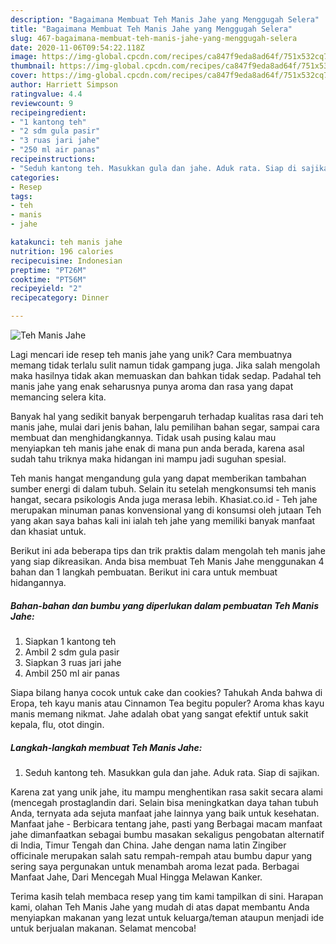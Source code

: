 ```yaml
---
description: "Bagaimana Membuat Teh Manis Jahe yang Menggugah Selera"
title: "Bagaimana Membuat Teh Manis Jahe yang Menggugah Selera"
slug: 467-bagaimana-membuat-teh-manis-jahe-yang-menggugah-selera
date: 2020-11-06T09:54:22.118Z
image: https://img-global.cpcdn.com/recipes/ca847f9eda8ad64f/751x532cq70/teh-manis-jahe-foto-resep-utama.jpg
thumbnail: https://img-global.cpcdn.com/recipes/ca847f9eda8ad64f/751x532cq70/teh-manis-jahe-foto-resep-utama.jpg
cover: https://img-global.cpcdn.com/recipes/ca847f9eda8ad64f/751x532cq70/teh-manis-jahe-foto-resep-utama.jpg
author: Harriett Simpson
ratingvalue: 4.4
reviewcount: 9
recipeingredient:
- "1 kantong teh"
- "2 sdm gula pasir"
- "3 ruas jari jahe"
- "250 ml air panas"
recipeinstructions:
- "Seduh kantong teh. Masukkan gula dan jahe. Aduk rata. Siap di sajikan."
categories:
- Resep
tags:
- teh
- manis
- jahe

katakunci: teh manis jahe 
nutrition: 196 calories
recipecuisine: Indonesian
preptime: "PT26M"
cooktime: "PT56M"
recipeyield: "2"
recipecategory: Dinner

---
```



![Teh Manis Jahe](https://img-global.cpcdn.com/recipes/ca847f9eda8ad64f/751x532cq70/teh-manis-jahe-foto-resep-utama.jpg)

Lagi mencari ide resep teh manis jahe yang unik? Cara membuatnya memang tidak terlalu sulit namun tidak gampang juga. Jika salah mengolah maka hasilnya tidak akan memuaskan dan bahkan tidak sedap. Padahal teh manis jahe yang enak seharusnya punya aroma dan rasa yang dapat memancing selera kita.

Banyak hal yang sedikit banyak berpengaruh terhadap kualitas rasa dari teh manis jahe, mulai dari jenis bahan, lalu pemilihan bahan segar, sampai cara membuat dan menghidangkannya. Tidak usah pusing kalau mau menyiapkan teh manis jahe enak di mana pun anda berada, karena asal sudah tahu triknya maka hidangan ini mampu jadi suguhan spesial.

Teh manis hangat mengandung gula yang dapat memberikan tambahan sumber energi di dalam tubuh. Selain itu setelah mengkonsumsi teh manis hangat, secara psikologis Anda juga merasa lebih. Khasiat.co.id - Teh jahe merupakan minuman panas konvensional yang di konsumsi oleh jutaan Teh yang akan saya bahas kali ini ialah teh jahe yang memiliki banyak manfaat dan khasiat untuk.


Berikut ini ada beberapa tips dan trik praktis dalam mengolah teh manis jahe yang siap dikreasikan. Anda bisa membuat Teh Manis Jahe menggunakan 4 bahan dan 1 langkah pembuatan. Berikut ini cara untuk membuat hidangannya.

<!--inarticleads1-->

##### Bahan-bahan dan bumbu yang diperlukan dalam pembuatan Teh Manis Jahe:

1. Siapkan 1 kantong teh
1. Ambil 2 sdm gula pasir
1. Siapkan 3 ruas jari jahe
1. Ambil 250 ml air panas


Siapa bilang hanya cocok untuk cake dan cookies? Tahukah Anda bahwa di Eropa, teh kayu manis atau Cinnamon Tea begitu populer? Aroma khas kayu manis memang nikmat. Jahe adalah obat yang sangat efektif untuk sakit kepala, flu, otot dingin. 

<!--inarticleads2-->

##### Langkah-langkah membuat Teh Manis Jahe:

1. Seduh kantong teh. Masukkan gula dan jahe. Aduk rata. Siap di sajikan.


Karena zat yang unik jahe, itu mampu menghentikan rasa sakit secara alami (mencegah prostaglandin dari. Selain bisa meningkatkan daya tahan tubuh Anda, ternyata ada sejuta manfaat jahe lainnya yang baik untuk kesehatan. Manfaat jahe - Berbicara tentang jahe, pasti yang Berbagai macam manfaat jahe dimanfaatkan sebagai bumbu masakan sekaligus pengobatan alternatif di India, Timur Tengah dan China. Jahe dengan nama latin Zingiber officinale merupakan salah satu rempah-rempah atau bumbu dapur yang sering saya pergunakan untuk menambah aroma lezat pada. Berbagai Manfaat Jahe, Dari Mencegah Mual Hingga Melawan Kanker. 

Terima kasih telah membaca resep yang tim kami tampilkan di sini. Harapan kami, olahan Teh Manis Jahe yang mudah di atas dapat membantu Anda menyiapkan makanan yang lezat untuk keluarga/teman ataupun menjadi ide untuk berjualan makanan. Selamat mencoba!
